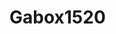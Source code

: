 # Gabox1520

<!--
**Gabox1520/Gabox1520** is a ✨ _special_ ✨ repository because its `README.md` (this file) appears on your GitHub profile.

<img src="https://i.makeagif.com/media/4-07-2021/huzntj.gif](https://www.google.com/url?sa=i&url=https%3A%2F%2Ftenor.com%2Fsearch%2Fcristiano-ronaldo-gifs&psig=AOvVaw0xpstaNxU94iigW9bv4uJk&ust=1746818821372000&source=images&cd=vfe&opi=89978449&ved=0CBMQjRxqFwoTCKCn9rTNlI0DFQAAAAAdAAAAABAE" style="height: 100% , width:100%">
<h1 align="center">yepaaaaaaaaa 👋, Me llamo chiquii (Gabriel Ramírez)</h1>
<h3 align="center">Estoy en el ultimo año del CCCSP (Colegio Científico Costarricense sede San Pedro). Me interesa jugar volleyball, jugar valorant y pasar tiempo con mis amigos.</h3>

---

- 🔭 I’m currently working on CCCSP

- 🌱 I’m currently learning sciences and technology

- 📫 How to reach me 8552-2582

---

<h1 align="center">CONTACTS/SKILLS</h1>

<p align="center"><img src="https://img.shields.io/badge/Gmail-D14836?style=for-the-badge&logo=gmail&logoColor=white" style="height: 4rem"/>
<img src="https://img.shields.io/badge/WhatsApp-25D366?style=for-the-badge&logo=whatsapp&logoColor=white" style="height:4rem; background-color:white"/>
<img src="https://img.shields.io/badge/WeChat-07C160?style=for-the-badge&logo=wechat&logoColor=white" style="height: 4rem; background-color:white"/>
<img src="https://img.shields.io/badge/GitHub-100000?style=for-the-badge&logo=github&logoColor=white" style="height: 4rem; background-color:white"/>
<img src="https://img.shields.io/badge/Instagram-E4405F?style=for-the-badge&logo=instagram&logoColor=whit" style="height: 4rem; background-color:white"/>
<img src="https://img.shields.io/badge/Python-3776AB?style=for-the-badge&logo=python&logoColor=white" style="height: 4rem"/>
<img src="https://img.shields.io/badge/HTML-239120?style=for-the-badge&logo=html5&logoColor=white" style="height: 4rem"/>

---

<h1 align="center">STATS</h1>

<p align="center"> <img src="https://komarev.com/ghpvc/?username=Jyin28" alt="ravisolanki" /> </p>

<p align="center">&nbsp;<img align="center" src="https://github-readme-stats.vercel.app/api?username=Jyin28&theme=gotham&show_icons=true" />

<img align="center" src="http://github-readme-streak-stats.herokuapp.com?user=Jyin28&theme=gotham&hide_border=true&date_format=M%20j%5B%2C%20Y%5D" /> </p>
